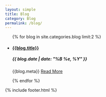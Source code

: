 ```yaml
---
layout: simple
title: Blog
category: Blog
permalink: /blog/
---
```


<main>
    <ul class="blog_list">
        {% for blog in site.categories.blog limit:2 %}
            <li>
                <a class="fade_in blog_image_thumb" style="background-image: url('{{blog.image_sm}}')" href="{{site.baseurl}}{{blog.url}}"></a>
                <div class="blog_right_column">
                    <a href="{{site.baseurl}}{{blog.url}}">
                        <h4>{{blog.title}}</h4>
                    </a>
                    <h5 class="header_date">{{ blog.date | date: "%B %e, %Y" }}</h5>
                    <p class="blog_description">{{blog.meta}} <a href="{{site.baseurl}}{{blog.url}}">Read More</a></p>
                </div>
            </li>
        {% endfor %}
    </ul>
    {% include footer.html %}
</main>